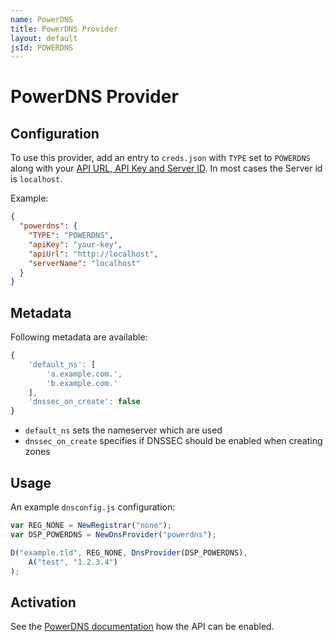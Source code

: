 ```yaml
---
name: PowerDNS
title: PowerDNS Provider
layout: default
jsId: POWERDNS
---
```

# PowerDNS Provider

## Configuration

To use this provider, add an entry to `creds.json` with `TYPE` set to `POWERDNS`
along with your [API URL, API Key and Server ID](https://doc.powerdns.com/authoritative/http-api/index.html).
In most cases the Server id is `localhost`.

Example:

```json
{
  "powerdns": {
    "TYPE": "POWERDNS",
    "apiKey": "your-key",
    "apiUrl": "http://localhost",
    "serverName": "localhost"
  }
}
```

## Metadata
Following metadata are available:

```js
{
    'default_ns': [
        'a.example.com.',
        'b.example.com.'
    ],
    'dnssec_on_create': false
}
```

- `default_ns` sets the nameserver which are used
- `dnssec_on_create` specifies if DNSSEC should be enabled when creating zones

## Usage
An example `dnsconfig.js` configuration:

```js
var REG_NONE = NewRegistrar("none");
var DSP_POWERDNS = NewDnsProvider("powerdns");

D("example.tld", REG_NONE, DnsProvider(DSP_POWERDNS),
    A("test", "1.2.3.4")
);
```

## Activation
See the [PowerDNS documentation](https://doc.powerdns.com/authoritative/http-api/index.html) how the API can be enabled.
